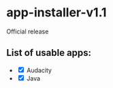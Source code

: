 # app-installer-v1.1
Official release

<h2>List of usable apps: </h2>
<ul>
  <li><input type="checkbox" class="task-list-item-checkbox" checked> Audacity </li>
  <li><input type="checkbox" class="task-list-item-checkbox" checked> Java </li>
